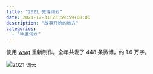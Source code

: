 ```yaml
---
title: "2021 微博词云"
date: 2021-12-31T23:59:59+08:00
description: "故事开始的地方"
categories:
  - "年度词云"
---
```


使用 [wwg](https://github.com/replica-42/wwg) 重新制作。全年共发了 448 条微博，约 1.6 万字。

![2021 词云](https://s2.loli.net/2023/10/18/nPaE6OSpUbwlIgu.png "2021")